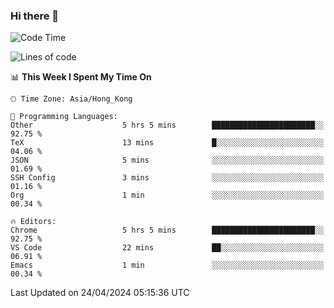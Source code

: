 ### Hi there 👋

<!--
**nicehiro/nicehiro** is a ✨ _special_ ✨ repository because its `README.md` (this file) appears on your GitHub profile.

Here are some ideas to get you started:

- 🔭 I’m currently working on ...
- 🌱 I’m currently learning ...
- 👯 I’m looking to collaborate on ...
- 🤔 I’m looking for help with ...
- 💬 Ask me about ...
- 📫 How to reach me: ...
- 😄 Pronouns: ...
- ⚡ Fun fact: ...
-->

<!--START_SECTION:waka-->
![Code Time](http://img.shields.io/badge/Code%20Time-315%20hrs%2032%20mins-blue)

![Lines of code](https://img.shields.io/badge/From%20Hello%20World%20I%27ve%20Written-2.6%20million%20lines%20of%20code-blue)

📊 **This Week I Spent My Time On** 

```text
🕑︎ Time Zone: Asia/Hong_Kong

💬 Programming Languages: 
Other                    5 hrs 5 mins        ███████████████████████░░   92.75 % 
TeX                      13 mins             █░░░░░░░░░░░░░░░░░░░░░░░░   04.06 % 
JSON                     5 mins              ░░░░░░░░░░░░░░░░░░░░░░░░░   01.69 % 
SSH Config               3 mins              ░░░░░░░░░░░░░░░░░░░░░░░░░   01.16 % 
Org                      1 min               ░░░░░░░░░░░░░░░░░░░░░░░░░   00.34 % 

🔥 Editors: 
Chrome                   5 hrs 5 mins        ███████████████████████░░   92.75 % 
VS Code                  22 mins             ██░░░░░░░░░░░░░░░░░░░░░░░   06.91 % 
Emacs                    1 min               ░░░░░░░░░░░░░░░░░░░░░░░░░   00.34 % 
```


 Last Updated on 24/04/2024 05:15:36 UTC
<!--END_SECTION:waka-->
